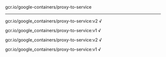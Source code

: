 gcr.io/google-containers/proxy-to-service 

----
gcr.io/google_containers/proxy-to-service:v2 √

gcr.io/google_containers/proxy-to-service:v1 √

gcr.io/google_containers/proxy-to-service:v2 √

gcr.io/google_containers/proxy-to-service:v1 √

